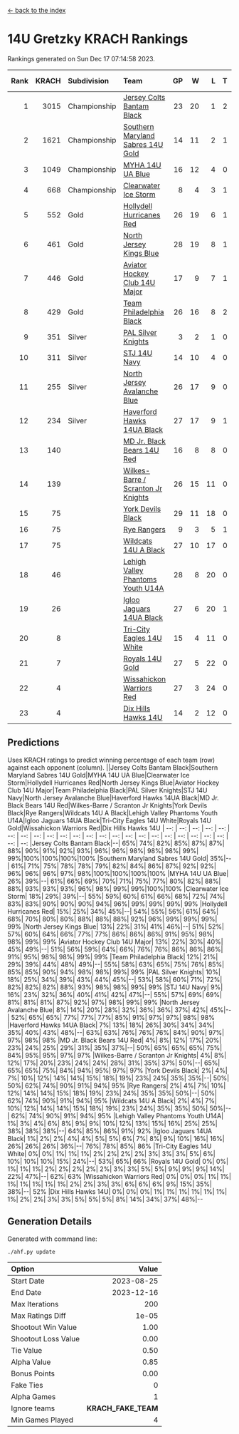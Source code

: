 [<- back to the index](readme.md)
# 14U Gretzky KRACH Rankings
Rankings generated on Sun Dec 17 07:14:58 2023.

Rank|KRACH|Subdivision|Team|GP|W|L|T|OTW|OTL|SoS|Exp Wins|Win Diff
---:|---:|:---|:---|---:|---:|---:|---:|---:|---:|---:|---:|---:
1|3015|Championship|[Jersey Colts Bantam Black](https://gamesheetstats.com/seasons/3659/teams/140580/schedule)|23|20|1|2|2|0|331|21.8|-0.0
2|1621|Championship|[Southern Maryland Sabres 14U Gold](https://gamesheetstats.com/seasons/3659/teams/140588/schedule)|14|11|2|1|0|0|472|12.3|-0.0
3|1049|Championship|[MYHA 14U UA Blue](https://gamesheetstats.com/seasons/3659/teams/140583/schedule)|16|12|4|0|2|2|477|12.8|-0.0
4|668|Championship|[Clearwater Ice Storm](https://gamesheetstats.com/seasons/3659/teams/142500/schedule)|8|4|3|1|0|0|811|5.3|-0.0
5|552|Gold|[Hollydell Hurricanes Red](https://gamesheetstats.com/seasons/3659/teams/140578/schedule)|26|19|6|1|1|1|370|20.4|0.0
6|461|Gold|[North Jersey Kings Blue](https://gamesheetstats.com/seasons/3659/teams/140585/schedule)|28|19|8|1|3|1|428|20.4|0.0
7|446|Gold|[Aviator Hockey Club 14U Major](https://gamesheetstats.com/seasons/3659/teams/140575/schedule)|17|9|7|1|1|1|733|10.3|-0.0
8|429|Gold|[Team Philadelphia Black](https://gamesheetstats.com/seasons/3659/teams/140590/schedule)|26|16|8|2|2|2|557|17.8|-0.0
9|351|Silver|[PAL Silver Knights](https://gamesheetstats.com/seasons/3659/teams/140614/schedule)|3|2|1|0|0|0|226|2.8|-0.0
10|311|Silver|[STJ 14U Navy](https://gamesheetstats.com/seasons/3659/teams/140589/schedule)|14|10|4|0|0|1|351|10.9|0.0
11|255|Silver|[North Jersey Avalanche Blue](https://gamesheetstats.com/seasons/3659/teams/140584/schedule)|26|17|9|0|0|1|406|17.9|0.0
12|234|Silver|[Haverford Hawks 14UA Black](https://gamesheetstats.com/seasons/3659/teams/140577/schedule)|27|17|9|1|0|2|312|18.4|0.0
13|140||[MD Jr. Black Bears 14U Red](https://gamesheetstats.com/seasons/3659/teams/140581/schedule)|16|8|8|0|0|1|233|8.9|0.0
14|139||[Wilkes-Barre / Scranton Jr Knights](https://gamesheetstats.com/seasons/3659/teams/140593/schedule)|26|15|11|0|2|0|214|15.9|0.0
15|75||[York Devils Black](https://gamesheetstats.com/seasons/3659/teams/140595/schedule)|29|11|18|0|1|0|426|11.9|0.0
16|75||[Rye Rangers](https://gamesheetstats.com/seasons/3659/teams/140587/schedule)|9|3|5|1|1|1|335|4.4|0.0
17|75||[Wildcats 14U A Black](https://gamesheetstats.com/seasons/3659/teams/140592/schedule)|27|10|17|0|1|2|615|10.9|0.0
18|46||[Lehigh Valley Phantoms Youth U14A](https://gamesheetstats.com/seasons/3659/teams/140582/schedule)|28|8|20|0|0|0|525|8.9|0.0
19|26||[Igloo Jaguars 14UA Black](https://gamesheetstats.com/seasons/3659/teams/140579/schedule)|27|6|20|1|0|0|436|7.4|0.0
20|8||[Tri-City Eagles 14U White](https://gamesheetstats.com/seasons/3659/teams/140591/schedule)|15|4|11|0|0|0|127|4.9|0.0
21|7||[Royals 14U Gold](https://gamesheetstats.com/seasons/3659/teams/140586/schedule)|27|5|22|0|0|1|132|5.9|0.0
22|4||[Wissahickon Warriors Red](https://gamesheetstats.com/seasons/3659/teams/140594/schedule)|27|3|24|0|0|0|221|3.9|0.0
23|4||[Dix Hills Hawks 14U](https://gamesheetstats.com/seasons/3659/teams/140576/schedule)|14|2|12|0|0|0|165|2.9|0.0

## Predictions
Uses KRACH ratings to predict winning percentage of each team (row) against each opponent (column).
||Jersey Colts Bantam Black|Southern Maryland Sabres 14U Gold|MYHA 14U UA Blue|Clearwater Ice Storm|Hollydell Hurricanes Red|North Jersey Kings Blue|Aviator Hockey Club 14U Major|Team Philadelphia Black|PAL Silver Knights|STJ 14U Navy|North Jersey Avalanche Blue|Haverford Hawks 14UA Black|MD Jr. Black Bears 14U Red|Wilkes-Barre / Scranton Jr Knights|York Devils Black|Rye Rangers|Wildcats 14U A Black|Lehigh Valley Phantoms Youth U14A|Igloo Jaguars 14UA Black|Tri-City Eagles 14U White|Royals 14U Gold|Wissahickon Warriors Red|Dix Hills Hawks 14U
| --: | --: | --: | --: | --: | --: | --: | --: | --: | --: | --: | --: | --: | --: | --: | --: | --: | --: | --: | --: | --: | --: | --: | --: 
|Jersey Colts Bantam Black|--| 65%| 74%| 82%| 85%| 87%| 87%| 88%| 90%| 91%| 92%| 93%| 96%| 96%| 98%| 98%| 98%| 99%| 99%|100%|100%|100%|100%
|Southern Maryland Sabres 14U Gold| 35%|--| 61%| 71%| 75%| 78%| 78%| 79%| 82%| 84%| 86%| 87%| 92%| 92%| 96%| 96%| 96%| 97%| 98%|100%|100%|100%|100%
|MYHA 14U UA Blue| 26%| 39%|--| 61%| 66%| 69%| 70%| 71%| 75%| 77%| 80%| 82%| 88%| 88%| 93%| 93%| 93%| 96%| 98%| 99%| 99%|100%|100%
|Clearwater Ice Storm| 18%| 29%| 39%|--| 55%| 59%| 60%| 61%| 66%| 68%| 72%| 74%| 83%| 83%| 90%| 90%| 90%| 94%| 96%| 99%| 99%| 99%| 99%
|Hollydell Hurricanes Red| 15%| 25%| 34%| 45%|--| 54%| 55%| 56%| 61%| 64%| 68%| 70%| 80%| 80%| 88%| 88%| 88%| 92%| 96%| 99%| 99%| 99%| 99%
|North Jersey Kings Blue| 13%| 22%| 31%| 41%| 46%|--| 51%| 52%| 57%| 60%| 64%| 66%| 77%| 77%| 86%| 86%| 86%| 91%| 95%| 98%| 98%| 99%| 99%
|Aviator Hockey Club 14U Major| 13%| 22%| 30%| 40%| 45%| 49%|--| 51%| 56%| 59%| 64%| 66%| 76%| 76%| 86%| 86%| 86%| 91%| 95%| 98%| 98%| 99%| 99%
|Team Philadelphia Black| 12%| 21%| 29%| 39%| 44%| 48%| 49%|--| 55%| 58%| 63%| 65%| 75%| 76%| 85%| 85%| 85%| 90%| 94%| 98%| 98%| 99%| 99%
|PAL Silver Knights| 10%| 18%| 25%| 34%| 39%| 43%| 44%| 45%|--| 53%| 58%| 60%| 71%| 72%| 82%| 82%| 82%| 88%| 93%| 98%| 98%| 99%| 99%
|STJ 14U Navy|  9%| 16%| 23%| 32%| 36%| 40%| 41%| 42%| 47%|--| 55%| 57%| 69%| 69%| 81%| 81%| 81%| 87%| 92%| 97%| 98%| 99%| 99%
|North Jersey Avalanche Blue|  8%| 14%| 20%| 28%| 32%| 36%| 36%| 37%| 42%| 45%|--| 52%| 65%| 65%| 77%| 77%| 77%| 85%| 91%| 97%| 97%| 98%| 98%
|Haverford Hawks 14UA Black|  7%| 13%| 18%| 26%| 30%| 34%| 34%| 35%| 40%| 43%| 48%|--| 63%| 63%| 76%| 76%| 76%| 84%| 90%| 97%| 97%| 98%| 98%
|MD Jr. Black Bears 14U Red|  4%|  8%| 12%| 17%| 20%| 23%| 24%| 25%| 29%| 31%| 35%| 37%|--| 50%| 65%| 65%| 65%| 75%| 84%| 95%| 95%| 97%| 97%
|Wilkes-Barre / Scranton Jr Knights|  4%|  8%| 12%| 17%| 20%| 23%| 24%| 24%| 28%| 31%| 35%| 37%| 50%|--| 65%| 65%| 65%| 75%| 84%| 94%| 95%| 97%| 97%
|York Devils Black|  2%|  4%|  7%| 10%| 12%| 14%| 14%| 15%| 18%| 19%| 23%| 24%| 35%| 35%|--| 50%| 50%| 62%| 74%| 90%| 91%| 94%| 95%
|Rye Rangers|  2%|  4%|  7%| 10%| 12%| 14%| 14%| 15%| 18%| 19%| 23%| 24%| 35%| 35%| 50%|--| 50%| 62%| 74%| 90%| 91%| 94%| 95%
|Wildcats 14U A Black|  2%|  4%|  7%| 10%| 12%| 14%| 14%| 15%| 18%| 19%| 23%| 24%| 35%| 35%| 50%| 50%|--| 62%| 74%| 90%| 91%| 94%| 95%
|Lehigh Valley Phantoms Youth U14A|  1%|  3%|  4%|  6%|  8%|  9%|  9%| 10%| 12%| 13%| 15%| 16%| 25%| 25%| 38%| 38%| 38%|--| 64%| 85%| 86%| 91%| 92%
|Igloo Jaguars 14UA Black|  1%|  2%|  2%|  4%|  4%|  5%|  5%|  6%|  7%|  8%|  9%| 10%| 16%| 16%| 26%| 26%| 26%| 36%|--| 76%| 78%| 85%| 86%
|Tri-City Eagles 14U White|  0%|  0%|  1%|  1%|  1%|  2%|  2%|  2%|  2%|  3%|  3%|  3%|  5%|  6%| 10%| 10%| 10%| 15%| 24%|--| 53%| 65%| 66%
|Royals 14U Gold|  0%|  0%|  1%|  1%|  1%|  2%|  2%|  2%|  2%|  2%|  3%|  3%|  5%|  5%|  9%|  9%|  9%| 14%| 22%| 47%|--| 62%| 63%
|Wissahickon Warriors Red|  0%|  0%|  0%|  1%|  1%|  1%|  1%|  1%|  1%|  1%|  2%|  2%|  3%|  3%|  6%|  6%|  6%|  9%| 15%| 35%| 38%|--| 52%
|Dix Hills Hawks 14U|  0%|  0%|  0%|  1%|  1%|  1%|  1%|  1%|  1%|  1%|  2%|  2%|  3%|  3%|  5%|  5%|  5%|  8%| 14%| 34%| 37%| 48%|--

## Generation Details

Generated with command line:
```
./ahf.py update
```

| Option | Value |
| :----- | ----: |
| Start Date | 2023-08-25 |
| End Date | 2023-12-16 |
| Max Iterations | 200 |
| Max Ratings Diff | 1e-05 |
| Shootout Win Value | 1.00 |
| Shootout Loss Value | 0.00 |
| Tie Value | 0.50 |
| Alpha Value | 0.85 |
| Bonus Points | 0.00 |
| Fake Ties | 0 |
| Alpha Games | 1 |
| Ignore teams | __KRACH_FAKE_TEAM__ |
| Min Games Played | 4 |

